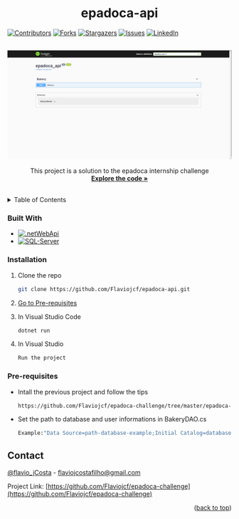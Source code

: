 <a name="readme-top"></a>
<h1 align="center">epadoca-api</h1>

[![Contributors][contributors-shield]][contributors-url]
[![Forks][forks-shield]][forks-url]
[![Stargazers][stars-shield]][stars-url]
[![Issues][issues-shield]][issues-url]
[![LinkedIn][linkedin-shield]][linkedin-url]

<br />
<div align="center">
  <a href="https://github.com/Flaviojcf/epadoca-api">
    <img src="/epadoca-api/epadoca-api.png" alt="epadoca-api">
  </a>


  <p align="center">
    This project is a solution to the epadoca internship challenge
    <br />
    <a href="https:/github.com/flaviojcf/epadoca-api" target="_blank"><strong>Explore the code »</strong></a>
    <br />
    <br />
  </p>
</div>

<details>
  <summary>Table of Contents</summary>
  <ol>
    <li>
      <ul>
        <li><a href="#built-with">Built With</a></li>
      </ul>
    </li>
    <li>
      <ul>
        <li><a href="#installation">Installation</a></li>
        <li><a href="#pre-requisites">Pre-requisites</a></li>
      </ul>
    </li>
    <li><a href="#contact">Contact</a></li>
  </ol>
</details>


### Built With
- [![.netWebApi][.net-api]][.net-api-url]
- [![SQL-Server][SQL-Server]][SQL-Server-url]





### Installation

1. Clone the repo
   ```sh
   git clone https://github.com/Flaviojcf/epadoca-api.git
   ```
2. <a href="#pre-requisites">Go to Pre-requisites</a>

3. In Visual Studio Code <br/>
    ```sh
    dotnet run
    ```
4. In Visual Studio
     ```sh
    Run the project
    ```

### Pre-requisites

- Intall the previous project and follow the tips
    ```sh
    https://github.com/Flaviojcf/epadoca-challenge/tree/master/epadoca-challenge
   ```
- Set the path to database and user informations in BakeryDAO.cs
   ```sh
   Example:"Data Source=path-database-example;Initial Catalog=database-name-example;User ID=user-id-example;Password=user-password-example";
  ```








## Contact

[@flavio_jCosta](mailto:flaviojcostafilho@gmail.com) - flaviojcostafilho@gmail.com

Project Link: [https://github.com/Flaviojcf/epadoca-challenge](https://github.com/Flaviojcf/epadoca-challenge)

<p align="right">(<a href="#readme-top">back to top</a>)</p>




[contributors-shield]: https://img.shields.io/github/contributors/flaviojcf/epadoca-challenge.svg?style=for-the-badge
[contributors-url]: https://github.com/flaviojcf/epadoca-challenge/graphs/contributors
[forks-shield]: https://img.shields.io/github/forks/flaviojcf/epadoca-challenge.svg?style=for-the-badge
[forks-url]: https://github.com/flaviojcf/epadoca-challenge/network/members
[stars-shield]: https://img.shields.io/github/stars/flaviojcf/epadoca-challenge.svg?style=for-the-badge
[stars-url]: https://github.com/flaviojcf/epadoca-challenge/stargazers
[issues-shield]: https://img.shields.io/github/issues/flaviojcf/epadoca-challenge.svg?style=for-the-badge
[issues-url]: https://github.com/flaviojcf/epadoca-challenge/issues
[linkedin-shield]: https://img.shields.io/badge/-LinkedIn-black.svg?style=for-the-badge&logo=linkedin&colorB=555
[linkedin-url]: https://www.linkedin.com/in/flávio-jcosta


[.net-api]: https://img.shields.io/badge/.NET-API-9017C0?style=for-the-badge&logo=.NETWebrk&logoColor=white
[.net-api-url]: https://learn.microsoft.com/pt-br/aspnet/web-api/overview/getting-started-with-aspnet-web-api/tutorial-your-first-web-api


[SQL-Server]: https://img.shields.io/badge/SQL-Server-67F7FF?style=for-the-badge&logo=SQL-Server&logoColor=white
[SQL-Server-url]: https://www.microsoft.com/pt-br/sql-server/sql-server-downloads
